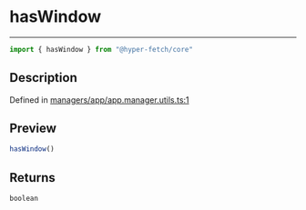 

# hasWindow

<div class="api-docs__separator" data-reactroot="">

---

</div><div class="api-docs__import" data-reactroot="">

```ts
import { hasWindow } from "@hyper-fetch/core"
```

</div><div class="api-docs__section">

## Description

</div><div class="api-docs__description"><span class="api-docs__do-not-parse">



</span></div><p class="api-docs__definition">

Defined in [managers/app/app.manager.utils.ts:1](https://github.com/BetterTyped/hyper-fetch/blob/4197368e/packages/core/src/managers/app/app.manager.utils.ts#L1)

</p><div class="api-docs__section">

## Preview

</div><div class="api-docs__preview fn">

```ts
hasWindow()
```

</div><div class="api-docs__section">

## Returns

</div><div class="api-docs__returns">

```ts
boolean
```

</div>